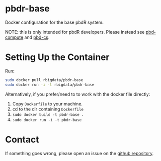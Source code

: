 # pbdr-base

Docker configuration for the base pbdR system.

NOTE: this is only intended for pbdR developers. Please instead see [pbd-compute](https://github.com/RBigData/docker/tree/master/pbdr-base) and [pbd-cs](https://github.com/RBigData/docker/tree/master/pbdr-cs).



# Setting Up the Container

Run:

```bash
sudo docker pull rbigdata/pbdr-base
sudo docker run -i -t rbigdata/pbdr-base
```

Alternatively, if you prefer/need to to work with the docker file directly:

1. Copy `Dockerfile` to your machine.
2. cd to the dir containing `Dockerfile`
3. `sudo docker build -t pbdr-base .`
4. `sudo docker run -i -t pbdr-base`



# Contact

If something goes wrong, please open an issue on the [github repository](https://github.com/RBigData/docker).
